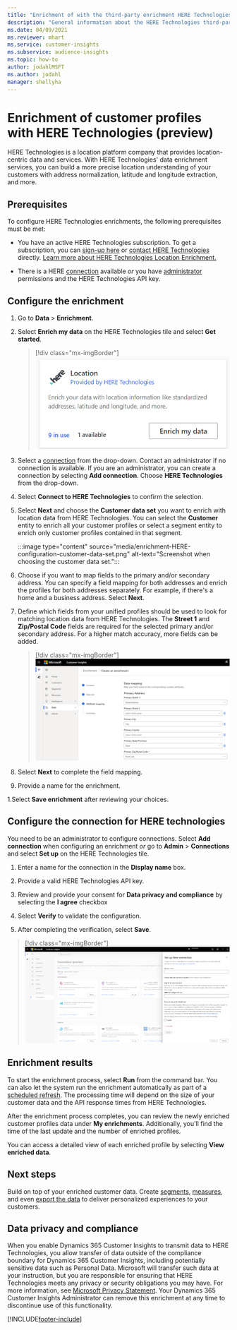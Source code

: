 ```yaml
---
title: "Enrichment of with the third-party enrichment HERE Technologies"
description: "General information about the HERE Technologies third-party enrichment."
ms.date: 04/09/2021
ms.reviewer: mhart
ms.service: customer-insights
ms.subservice: audience-insights
ms.topic: how-to
author: jodahlMSFT
ms.author: jodahl
manager: shellyha
---
```


# Enrichment of customer profiles with HERE Technologies (preview)

HERE Technologies is a location platform company that provides location-centric data and services. With HERE Technologies' data enrichment services, you can build a more precise location understanding of your customers with address normalization, latitude and longitude extraction, and more.

## Prerequisites

To configure HERE Technologies enrichments, the following prerequisites must be met:

- You have an active HERE Technologies subscription. To get a subscription, you can [sign-up here](https://developer.here.com/sign-up?utm_medium=referral&utm_source=Microsoft-Dynamics-CI&create=Freemium-Basic) or [contact HERE Technologies](https://developer.here.com/help?utm_medium=referral&utm_source=Microsoft-Dynamics-CI#how-can-we-help-you) directly. [Learn more about HERE Technologies Location Enrichment.](https://developer.here.com/location-enrichment?cid=Dev-MicrosoftDynamics-DB-0-Dev-&utm_source=MicrosoftDynamics&utm_medium=referral&utm_campaign=Online_Dev_ReferralMicrosoft)

- There is a HERE [connection](connections.md) available *or* you have [administrator](permissions.md#administrator) permissions and the HERE Technologies API key.

## Configure the enrichment

1. Go to **Data** > **Enrichment**. 

1. Select **Enrich my data** on the HERE Technologies tile and select **Get started**.

   > [!div class="mx-imgBorder"]
   > ![HERE Technologies tile](media/HERE-tile.png "HERE Technologies tile")

1. Select a [connection](connections.md) from the drop-down. Contact  an administrator if no connection is available. If you are an administrator, you can create a connection by selecting **Add connection**. Choose **HERE Technologies** from the drop-down. 

1. Select **Connect to HERE Technologies** to confirm the selection.

1.	Select **Next** and choose the **Customer data set** you want to enrich with location data from HERE Technologies. You can select the **Customer** entity to enrich all your customer profiles or select a segment entity to enrich only customer profiles contained in that segment.

    :::image type="content" source="media/enrichment-HERE-configuration-customer-data-set.png" alt-text="Screenshot when choosing the customer data set.":::

1. Choose if you want to map fields to the primary and/or secondary address. You can specify a field mapping for both addresses and enrich the profiles for both addresses separately. For example, if there's a home and a business address. Select **Next**.

1. Define which fields from your unified profiles should be used to look for matching location data from HERE Technologies. The **Street 1** and **Zip/Postal Code** fields are required for the selected primary and/or secondary address. For a higher match accuracy, more fields can be added.

   > [!div class="mx-imgBorder"]
   > ![HERE Technologies enrichment configuration page](media/enrichment-HERE-configuration.png "HERE Technologies enrichment configuration page")

1. Select **Next** to complete the field mapping.

1. Provide a name for the enrichment. 

1.Select **Save enrichment** after reviewing your choices.

## Configure the connection for HERE technologies 

You need to be an administrator to configure connections. Select **Add connection** when configuring an enrichment *or* go to **Admin** > **Connections** and select **Set up** on the HERE Technologies tile.

1. Enter a name for the connection in the **Display name** box.

1. Provide a valid HERE Technologies API key.

1. Review and provide your consent for **Data privacy and compliance** by selecting the **I agree** checkbox

1. Select **Verify** to validate the configuration.

1. After completing the verification, select **Save**.

> [!div class="mx-imgBorder"]
   > ![HERE Technologies connection configuration page](media/enrichment-HERE-connection.png "HERE Technologies connection configuration page")

## Enrichment results

To start the enrichment process, select **Run** from the command bar. You can also let the system run the enrichment automatically as part of a [scheduled refresh](system.md#schedule-tab). The processing time will depend on the size of your customer data and the API response times from HERE Technologies.

After the enrichment process completes, you can review the newly enriched customer profiles data under **My enrichments**. Additionally, you'll find the time of the last update and the number of enriched profiles.

You can access a detailed view of each enriched profile by selecting **View enriched data**.

## Next steps

Build on top of your enriched customer data. Create [segments](segments.md), [measures](measures.md), and even [export the data](export-destinations.md) to deliver personalized experiences to your customers.

## Data privacy and compliance

When you enable Dynamics 365 Customer Insights to transmit data to HERE Technologies, you allow transfer of data outside of the compliance boundary for Dynamics 365 Customer Insights, including potentially sensitive data such as Personal Data. Microsoft will transfer such data at your instruction, but you are responsible for ensuring that HERE Technologies meets any privacy or security obligations you may have. For more information, see [Microsoft Privacy Statement](https://go.microsoft.com/fwlink/?linkid=396732).
Your Dynamics 365 Customer Insights Administrator can remove this enrichment at any time to discontinue use of this functionality.


[!INCLUDE[footer-include](../includes/footer-banner.md)]
